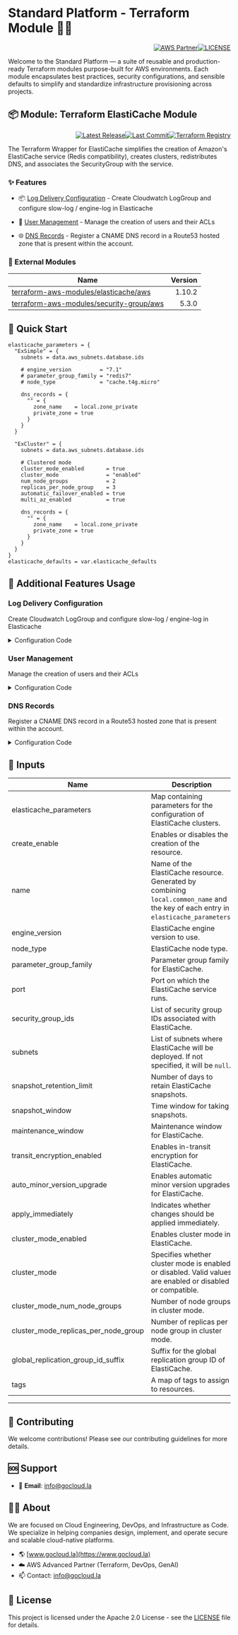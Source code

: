# Standard Platform - Terraform Module 🚀🚀
<p align="right"><a href="https://partners.amazonaws.com/partners/0018a00001hHve4AAC/GoCloud"><img src="https://img.shields.io/badge/AWS%20Partner-Advanced-orange?style=for-the-badge&logo=amazonaws&logoColor=white" alt="AWS Partner"/></a><a href="LICENSE"><img src="https://img.shields.io/badge/License-Apache%202.0-green?style=for-the-badge&logo=apache&logoColor=white" alt="LICENSE"/></a></p>

Welcome to the Standard Platform — a suite of reusable and production-ready Terraform modules purpose-built for AWS environments.
Each module encapsulates best practices, security configurations, and sensible defaults to simplify and standardize infrastructure provisioning across projects.

## 📦 Module: Terraform ElastiCache Module
<p align="right"><a href="https://github.com/gocloudLa/terraform-aws-wrapper-elasticache/releases/latest"><img src="https://img.shields.io/github/v/release/gocloudLa/terraform-aws-wrapper-elasticache.svg?style=for-the-badge" alt="Latest Release"/></a><a href=""><img src="https://img.shields.io/github/last-commit/gocloudLa/terraform-aws-wrapper-elasticache.svg?style=for-the-badge" alt="Last Commit"/></a><a href="https://registry.terraform.io/modules/gocloudLa/wrapper-elasticache/aws"><img src="https://img.shields.io/badge/Terraform-Registry-7B42BC?style=for-the-badge&logo=terraform&logoColor=white" alt="Terraform Registry"/></a></p>
The Terraform Wrapper for ElastiCache simplifies the creation of Amazon's ElastiCache service (Redis compatibility), creates clusters, redistributes DNS, and associates the SecurityGroup with the service.

### ✨ Features

- 📦 [Log Delivery Configuration](#log-delivery-configuration) - Create Cloudwatch LogGroup and configure slow-log / engine-log in Elasticache

- 👥 [User Management](#user-management) - Manage the creation of users and their ACLs

- 🌐 [DNS Records](#dns-records) - Register a CNAME DNS record in a Route53 hosted zone that is present within the account.



### 🔗 External Modules
| Name | Version |
|------|------:|
| <a href="https://github.com/terraform-aws-modules/terraform-aws-elasticache" target="_blank">terraform-aws-modules/elasticache/aws</a> | 1.10.2 |
| <a href="https://github.com/terraform-aws-modules/terraform-aws-security-group" target="_blank">terraform-aws-modules/security-group/aws</a> | 5.3.0 |



## 🚀 Quick Start
```hcl
elasticache_parameters = {
  "ExSimple" = {
    subnets = data.aws_subnets.database.ids

    # engine_version         = "7.1"
    # parameter_group_family = "redis7"
    # node_type              = "cache.t4g.micro"

    dns_records = {
      "" = {
        zone_name    = local.zone_private
        private_zone = true
      }
    }
  }

  "ExCluster" = {
    subnets = data.aws_subnets.database.ids

    # Clustered mode
    cluster_mode_enabled       = true
    cluster_mode               = "enabled"
    num_node_groups            = 2
    replicas_per_node_group    = 3
    automatic_failover_enabled = true
    multi_az_enabled           = true

    dns_records = {
      "" = {
        zone_name    = local.zone_private
        private_zone = true
      }
    }
  }
}
elasticache_defaults = var.elasticache_defaults
```


## 🔧 Additional Features Usage

### Log Delivery Configuration
Create Cloudwatch LogGroup and configure slow-log / engine-log in Elasticache


<details><summary>Configuration Code</summary>

```hcl
log_delivery_configuration = {
  engine-log = {
    # cloudwatch_log_group_name = "" # Default: {common_name}-{each.key} / dmc-prd-example-00
    destination_type = "cloudwatch-logs"
    log_format       = "json"
    # cloudwatch_log_group_retention_in_days = 30 # Default: 14
  }
  slow-log = {
    # Conflicts if not defined and both log-groups are enabled
    # https://github.com/terraform-aws-modules/terraform-aws-elasticache/issues/16
    cloudwatch_log_group_name = "dmc-prd-example-00-slow" # Default: {common_name}-{each.key} / dmc-prd-example-00
    destination_type          = "cloudwatch-logs"
    log_format                = "json" 
  }
}
```


</details>


### User Management
Manage the creation of users and their ACLs


<details><summary>Configuration Code</summary>

```hcl
user_group = {
  # create_default_user = true
  default_user = {
    # CONNECTION MODE: redis-cli -h ${HOST} -p 6379 --tls --pass password_default_user_1234567890
    # IMPORTANT!! Users are at account level, therefore names must be UNIQUE!!
    user_id   = "dmc-prd-example-exusers-default"
    passwords = ["password_default_user_1234567890"]
    # access_string = "" # Default: "on ~* +@all" (administrator)
  }
  users = {
    "dmc-prd-example-exusers-administrator" = {
      # CONNECTION MODE: redis-cli -h ${HOST} -p 6379 --tls --user dmc-prd-example-useexusersrs-administrator --pass password_administrator_1234567890
      passwords     = ["password_administrator_1234567890"]
      access_string = "on ~* +@all"
    }
    "dmc-prd-example-exusers-readonly" = {
      # CONNECTION MODE: redis-cli -h ${HOST} -p 6379 --tls --user dmc-prd-example-exusers-readonly --pass password_readonly_1234567890
      passwords     = ["password_readonly_1234567890"]
      access_string = "on ~* -@all +@read"
    }
  }
}
```


</details>


### DNS Records
Register a CNAME DNS record in a Route53 hosted zone that is present within the account.


<details><summary>Configuration Code</summary>

```hcl
dns_records = {
  "" = {
    zone_name    = local.zone_private
    private_zone = true
  }
}
```


</details>




## 📑 Inputs
| Name                                 | Description                                                                                                                         | Type     | Default                                                           | Required |
| ------------------------------------ | ----------------------------------------------------------------------------------------------------------------------------------- | -------- | ----------------------------------------------------------------- | -------- |
| elasticache_parameters               | Map containing parameters for the configuration of ElastiCache clusters.                                                            | `map`    | `{}`                                                              | no       |
| create_enable                        | Enables or disables the creation of the resource.                                                                                   | `bool`   | `true`                                                            | no       |
| name                                 | Name of the ElastiCache resource. Generated by combining `local.common_name` and the key of each entry in `elasticache_parameters`. | `string` | `-`                                                               | no       |
| engine_version                       | ElastiCache engine version to use.                                                                                                  | `string` | `"7.1"`                                                           | no       |
| node_type                            | ElastiCache node type.                                                                                                              | `string` | `"cache.t4g.micro"`                                               | no       |
| parameter_group_family               | Parameter group family for ElastiCache.                                                                                             | `string` | `"redis7"`                                                        | no       |
| port                                 | Port on which the ElastiCache service runs.                                                                                         | `string` | `"6379"`                                                          | no       |
| security_group_ids                   | List of security group IDs associated with ElastiCache.                                                                             | `list`   | `[module.security_group_elasticache[each.key].security_group_id]` | no       |
| subnets                              | List of subnets where ElastiCache will be deployed. If not specified, it will be `null`.                                            | `list`   | `null`                                                            | no       |
| snapshot_retention_limit             | Number of days to retain ElastiCache snapshots.                                                                                     | `number` | `7`                                                               | no       |
| snapshot_window                      | Time window for taking snapshots.                                                                                                   | `string` | `"08:00-09:00"`                                                   | no       |
| maintenance_window                   | Maintenance window for ElastiCache.                                                                                                 | `string` | `"sun:09:30-sun:10:30"`                                           | no       |
| transit_encryption_enabled           | Enables in-transit encryption for ElastiCache.                                                                                      | `bool`   | `false`                                                           | no       |
| auto_minor_version_upgrade           | Enables automatic minor version upgrades for ElastiCache.                                                                           | `bool`   | `true`                                                            | no       |
| apply_immediately                    | Indicates whether changes should be applied immediately.                                                                            | `bool`   | `true`                                                            | no       |
| cluster_mode_enabled                 | Enables cluster mode in ElastiCache.                                                                                                | `bool`   | `false`                                                           | no       |
| cluster_mode                         | Specifies whether cluster mode is enabled or disabled. Valid values are enabled or disabled or compatible.                          | `string` | `null`                                                            | no       |
| cluster_mode_num_node_groups         | Number of node groups in cluster mode.                                                                                              | `number` | `null`                                                            | no       |
| cluster_mode_replicas_per_node_group | Number of replicas per node group in cluster mode.                                                                                  | `number` | `null`                                                            | no       |
| global_replication_group_id_suffix   | Suffix for the global replication group ID of ElastiCache.                                                                          | `string` | `null`                                                            | no       |
| tags                                 | A map of tags to assign to resources.                                                                                               | `map`    | `{}`                                                              | no       |








---

## 🤝 Contributing
We welcome contributions! Please see our contributing guidelines for more details.

## 🆘 Support
- 📧 **Email**: info@gocloud.la

## 🧑‍💻 About
We are focused on Cloud Engineering, DevOps, and Infrastructure as Code.
We specialize in helping companies design, implement, and operate secure and scalable cloud-native platforms.
- 🌎 [www.gocloud.la](https://www.gocloud.la)
- ☁️ AWS Advanced Partner (Terraform, DevOps, GenAI)
- 📫 Contact: info@gocloud.la

## 📄 License
This project is licensed under the Apache 2.0 License - see the [LICENSE](LICENSE) file for details. 
